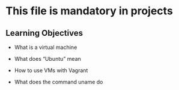 
# This file is mandatory in projects

## Learning Objectives

* What is a virtual machine

* What does “Ubuntu” mean

* How to use VMs with Vagrant

* What does the command uname do
